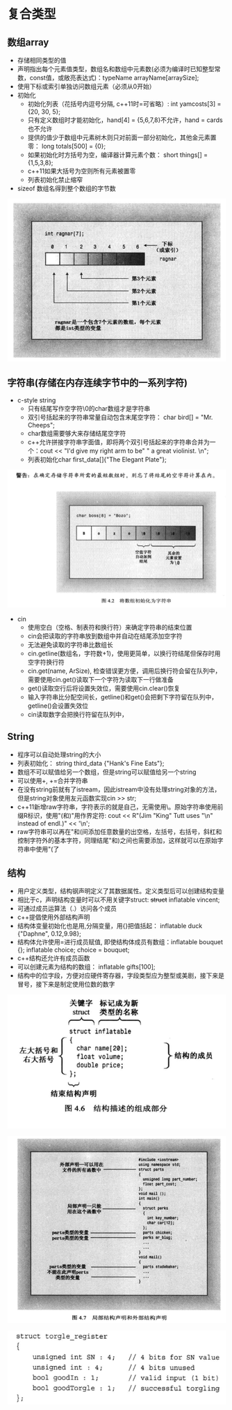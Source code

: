 # 复合类型
## 数组array
- 存储相同类型的值
- 声明指出每个元素值类型，数组名和数组中元素数(必须为编译时已知整型常数，const值，或敞亮表达式)：typeName arrayName[arraySize];
- 使用下标或索引单独访问数组元素（必须从0开始）
- 初始化
    - 初始化列表（花括号内逗号分隔, c++11时=可省略）: int yamcosts[3] = {20, 30, 5};
    - 只有定义数组时才能初始化，hand[4] = {5,6,7,8}不允许，hand = cards也不允许
    - 提供的值少于数组中元素树木则只对前面一部分初始化，其他金元素置零： long totals[500] = {0};
    - 如果初始化时方括号为空，编译器计算元素个数： short things[] = {1,5,3,8};
    - c++11如果大括号为空则所有元素被置零
    - 列表初始化禁止缩窄
- sizeof 数组名得到整个数组的字节数

![数组](./Screenshot%20from%202023-10-27%2008-41-55.png)

## 字符串(存储在内存连续字节中的一系列字符)
- c-style string
    - 只有结尾写作空字符\0的char数组才是字符串
    - 双引号括起来的字符串常量自动包含末尾空字符： char bird[] = "Mr. Cheeps";
    - char数组需要够大来存储结尾空字符
    - c++允许拼接字符串字面值，即将两个双引号括起来的字符串合并为一个：cout << "I'd give my right arm to be" " a great violinist. \n";
    - 列表初始化char first_data[]{"The Elegant Plate"};

![字符串数组](./字符串数组.PNG)

- cin
    - 使用空白（空格、制表符和换行符）来确定字符串的结束位置
    - cin会把读取的字符串放到数组中并自动在结尾添加空字符
    - 无法避免读取的字符串比数组长
    - cin.getline(数组名，字符数+1)，使用更简单，以换行符结尾但保存时用空字符换行符
    - cin.get(name, ArSize), 检查错误更方便，调用后换行符会留在队列中，需要使用cin.get()读取下一个字符为读取下一行做准备
    - get()读取空行后将设置失效位，需要使用cin.clear()恢复
    - 输入字符串比分配空间长，getline()和get()会把剩下字符留在队列中，getline()会设置失效位
    - cin读取数字会把换行符留在队列中，
## String
- 程序可以自动处理string的大小
- 列表初始化： string third_data {"Hank's Fine Eats"};
- 数组不可以赋值给另一个数组，但是string可以赋值给另一个string
- 可以使用+, +=合并字符串
- 在没有string前就有了istream，因此istream中没有处理string对象的方法，但是string对象使用友元函数实现cin >> str;
- c++11新增raw字符串，字符表示的就是自己，无需使用\。原始字符串使用前缀R标识，使用"(和)"用作界定符: cout << R"(Jim "King" Tutt uses "\n" instead of endl.)" << '\n';
- raw字符串可以再在"和(间添加任意数量的出空格，左括号，右括号，斜杠和控制字符外的基本字符，同理结尾"和)之间也需要添加，这样就可以在原始字符串中使用"(了

## 结构
- 用户定义类型，结构钢声明定义了其数据属性。定义类型后可以创建结构变量
- 相比于c，声明结构变量时可以不用关键字struct: ~~struct~~ inflatable vincent;
- 可通过成员运算法（.）访问各个成员
- c++提倡使用外部结构声明
- 结构体变量初始化也是用,分隔变量，用{}把值括起： inflatable duck {"Daphne", 0.12,9.98};
- 结构体允许使用=进行成员赋值, 即使结构体成员有数组：inflatable bouquet {}; inflatable choice; choice = bouquet;
- c++结构还允许有成员函数
- 可以创建元素为结构的数组： inflatable gifts[100];
- 结构中的位字段，方便对应硬件寄存器，字段类型应为整型或美剧，接下来是冒号，接下来是制定使用位数的数字

![结构体声明](./结构体声明.png)

![结构体示例](./结构体使用.png)

![位字段](./位字段.png)
